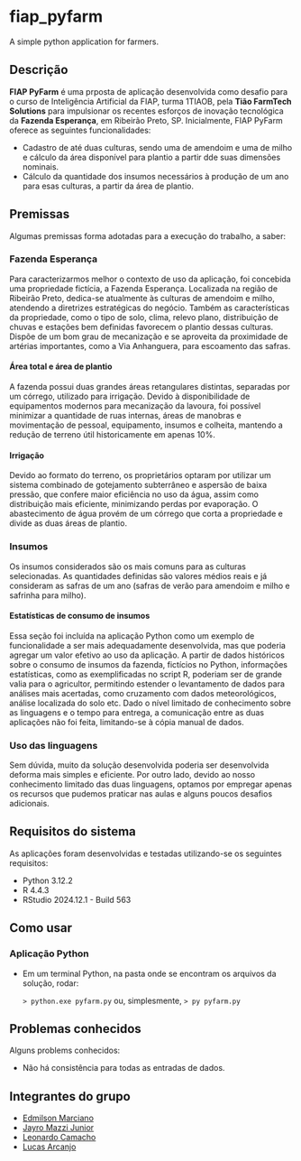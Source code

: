 # fiap_pyfarm
A simple python application for farmers.

## Descrição

**FIAP PyFarm** é uma prposta de aplicação desenvolvida como desafio para o curso de Inteligência Artificial da FIAP, turma 1TIAOB, pela **Tião FarmTech Solutions** para impulsionar os recentes esforços de inovação tecnológica da **Fazenda Esperança**, em Ribeirão Preto, SP. 
Inicialmente, FIAP PyFarm oferece as seguintes funcionalidades:

- Cadastro de até duas culturas, sendo uma de amendoim e uma de milho e cálculo da área disponível para plantio a partir dde suas dimensões nominais. 
- Cálculo da quantidade dos insumos necessários à produção de um ano para esas culturas, a partir da área de plantio.

## Premissas

Algumas premissas forma adotadas para a execução do trabalho, a saber:

### Fazenda Esperança
Para caracterizarmos melhor o contexto de uso da aplicação, foi concebida uma propriedade fictícia, a Fazenda Esperança. Localizada na região de Ribeirão Preto, dedica-se atualmente às culturas de amendoim e milho, atendendo a diretrizes estratégicas do negócio. Também as características da propriedade, como o tipo de solo, clima, relevo plano, distribuição de chuvas e estações bem definidas favorecem o plantio dessas culturas.
Dispõe de um bom grau de mecanização e se aproveita da proximidade de artérias importantes, como a Via Anhanguera, para escoamento das safras.

#### Área total e área de plantio
A fazenda possui duas grandes áreas retangulares distintas, separadas por um córrego, utilizado para irrigação.
Devido à disponibilidade de equipamentos modernos para mecanização da lavoura, foi possível minimizar a quantidade de ruas internas, áreas de manobras e movimentação de pessoal, equipamento, insumos e colheita, mantendo a redução de terreno útil historicamente em apenas 10%.

#### Irrigação
Devido ao formato do terreno, os proprietários optaram por utilizar um sistema combinado de gotejamento subterrâneo e aspersão de baixa pressão, que confere maior eficiência no uso da água, assim como distribuição mais eficiente, minimizando perdas por evaporação. O abastecimento de água provém de um córrego que corta a propriedade e divide as duas áreas de plantio.

### Insumos
Os insumos considerados são os mais comuns para as culturas selecionadas. As quantidades definidas são valores médios reais e já consideram as safras de um ano (safras de verão para amendoim e milho e safrinha para milho).

#### Estatísticas de consumo de insumos
Essa seção foi incluída na aplicação Python como um exemplo de funcionalidade a ser mais adequadamente desenvolvida, mas que poderia agregar um valor efetivo ao uso da aplicação.
A partir de dados históricos sobre o consumo de insumos da fazenda, fictícios no Python, informações estatísticas, como as exemplificadas no script R, poderiam ser de grande valia para o agricultor, permitindo estender o levantamento de dados para análises mais acertadas, como cruzamento com dados meteorológicos, análise localizada do solo etc.
Dado o nível limitado de conhecimento sobre as linguagens e o tempo para entrega, a comunicação entre as duas aplicações não foi feita, limitando-se à cópia manual de dados.

### Uso das linguagens
Sem dúvida, muito da solução desenvolvida poderia ser desenvolvida deforma mais simples e eficiente. Por outro lado, devido ao nosso conhecimento limitado das duas linguagens, optamos por empregar apenas os recursos que pudemos praticar nas aulas e alguns poucos desafios adicionais. 

## Requisitos do sistema
As aplicações foram desenvolvidas e testadas utilizando-se os seguintes requisitos:
- Python 3.12.2
- R 4.4.3
- RStudio 2024.12.1 - Build 563

## Como usar
### Aplicação Python
- Em um terminal Python, na pasta onde se encontram os arquivos da solução, rodar:

    `> python.exe pyfarm.py` ou, simplesmente, `> py pyfarm.py`

## Problemas conhecidos
Alguns problems conhecidos:
- Não há consistência para todas as entradas de dados.

## Integrantes do grupo

- [Edmilson Marciano](https://github.com/marciano64)
- [Jayro Mazzi Junior](https://github.com/jayrom)
- [Leonardo Camacho](leonardocamacho1983)
- [Lucas Arcanjo](https://github.com/ArcanjoLucas00)



